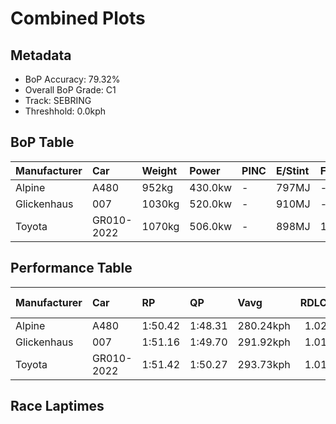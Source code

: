 # Combined Plots

## Metadata

- BoP Accuracy: 79.32%
- Overall BoP Grade: C1
- Track: SEBRING
- Threshhold: 0.0kph

## BoP Table
| Manufacturer   | Car        | Weight   | Power   | PINC   | E/Stint   | FDS    | RDP    | QDP    | TDP    |
|:---------------|:-----------|:---------|:--------|:-------|:----------|:-------|:-------|:-------|:-------|
| Alpine         | A480       | 952kg    | 430.0kw | -      | 797MJ     | -      | 51.55% | 50.00% | 70.50% |
| Glickenhaus    | 007        | 1030kg   | 520.0kw | -      | 910MJ     | -      | 45.60% | 50.00% | 69.65% |
| Toyota         | GR010-2022 | 1070kg   | 506.0kw | -      | 898MJ     | 190kph | 51.64% | 50.00% | 10.34% |

## Performance Table
| Manufacturer   | Car        | RP      | QP      | Vavg      |   RDLC | BOP-Grade   | Match   |
|:---------------|:-----------|:--------|:--------|:----------|-------:|:------------|:--------|
| Alpine         | A480       | 1:50.42 | 1:48.31 | 280.24kph |   1.02 | -B1         | 87.00%  |
| Glickenhaus    | 007        | 1:51.16 | 1:49.70 | 291.92kph |   1.01 | +B2         | 84.09%  |
| Toyota         | GR010-2022 | 1:51.42 | 1:50.27 | 293.73kph |   1.01 | +D1         | 66.88%  |

## Race Laptimes
<div>                        <script type="text/javascript">window.PlotlyConfig = {MathJaxConfig: 'local'};</script>
        <script charset="utf-8" src="https://cdn.plot.ly/plotly-3.0.1.min.js"></script>                <div id="95706c59-11f2-4098-8636-3f76e9393423" class="plotly-graph-div" style="height:100%; width:100%;"></div>            <script type="text/javascript">                window.PLOTLYENV=window.PLOTLYENV || {};                                if (document.getElementById("95706c59-11f2-4098-8636-3f76e9393423")) {                    Plotly.newPlot(                        "95706c59-11f2-4098-8636-3f76e9393423",                        [{"box":{"visible":true},"line":{"color":"rgb(128,181,255)"},"name":"A480","points":false,"y":[109.87733429796144,109.51224015037016,109.06112382005873,109.19615864177058,109.54324814646695,109.6792832261174,110.52550144217831,110.10139207620927,110.08338743331434,109.78331005173246,110.33945346559756,109.98436189739232,109.84132501217162,110.99462241538467,110.99062138363024,110.90960049060313,111.01562783209539,110.62452697810033,111.18767219753566,110.56551175972257,110.16640884221867,110.6995463234958,111.02062912178842,110.0913894968232,110.73355509340843,110.94560977639296,110.22942509235085,110.5395050533188,110.3474555291064,109.92334616313734,110.65753549007434,111.10565104656996,111.15866471731609,110.61652491459148,110.62252646222312,110.89459662152403,109.59326104339726,109.680283484056,110.49749421989733,110.84758449840955,111.11465336801741,110.38246455695761,110.34045372353616,109.39621022949181,110.85158553016397,111.143660848237,110.50149525165176,110.58451666055609,110.51349834691504,110.55250840652069,110.37146171963295,110.63252904160919,111.14066007442118,110.93960822876132,110.49949473577456,109.7563030873901,109.92934771076898,110.13540084612187,109.65127600383641,110.55850995415233,109.59226078545865,111.18967271341289,110.602521303451,110.44448054915121,110.74855896248752,110.73955664104005,110.34345449735197,110.35545759261525,110.27243618371092,110.30844546950075,111.01862860591122,110.65353445831992,110.80157263323365,110.53650427950299,110.53350350568716,110.6695385853376,109.95135338541832,110.51049757309922,110.89659713740124,111.14066007442118,111.13065749503512,110.1404021358149,109.90434126230382,110.13039955642884,109.91534409962848,109.61926774980103,111.04363505437637,109.8693322344526,110.0143696355505,110.8735912048133,109.55825201554605,111.06364021314849,109.99336421883977,110.25743231463183,110.58151588674026,110.16840935809587,110.71755096639072,110.10439285002506,111.1746688443338,110.77856670064571],"type":"violin"},{"box":{"visible":true},"line":{"color":"rgb(255,85,0)"},"name":"007","points":false,"y":[110.64353187893387,110.7445579307331,110.50349576752897,110.15740652077119,110.14440316756932,110.40547048954556,110.75556076805776,111.37972172174808,110.77956695858431,110.40747100542276,110.72955406165399,111.4147307495993,111.64579033341734,111.55976815069722,110.96361441928786,111.11665388389463,111.32770830894056,111.73681380583052,111.05563814963965,111.1906729713515,111.16966755464075,111.01262705827958,111.31770572955449,111.00862602652514,111.05763866551685,111.3517144994671,111.93486487767457,111.1916732292901,111.24668741591344,111.96887364758717,111.42073229723093,111.88885301249867,111.39772636464299,111.58377434122377,110.9386079708227,111.56777021420606,111.60678027381171,111.85884527434048,111.98387751666627,110.93460693906829,111.56276892451302,111.36971914236203,111.81983521473484,111.29269928108934,111.95487003644669,111.30170160253678,111.70380529385652,111.7628205122343,110.86058785161141,111.45174029332773,111.20167580867616,111.77182283368174,111.88585223868286,111.21667967775525,111.60177898411868,111.7018047779793,111.6687962660053,111.56676995626745,110.84858475634813,111.80283082977854,111.18267090784263,110.67854090678509,111.07864408222758,111.10064975687693,110.87559172069052,111.02963144323589,110.46348544998473,111.09964949893832,110.10639336590229,110.95061106608598,111.79983005596272,111.46574390446821,111.47074519416125,110.90059816915567,111.25769025323811,109.9163443575671,111.47574648385428,110.27543695752675,111.86884785372655,110.856586819857,109.92934771076898,110.25943283050904,111.51275602758272,110.2674348940179,110.8105749546811,110.99362215744605,110.90759997472591,110.21642173914897],"type":"violin"},{"box":{"visible":true},"line":{"color":"rgb(26,1,0)"},"name":"GR010-2022","points":false,"y":[111.70480555179512,111.04463531231497,111.0476360861308,110.75556076805776,110.71054916082048,110.93560719700689,111.53276118635483,110.8255788237602,111.26369180086975,110.48048983494103,110.30444443774634,110.44548080708981,111.88685249662147,111.83783985762976,111.30470237635262,111.33971140420384,111.01562783209539,110.3664604299399,111.28269670170326,111.34671320977407,111.2876979913963,111.73481328995331,111.91986100859546,111.49075035293338,111.14766187999142,111.53776247604787,111.97587545315743,111.77782438131338,111.35971656297596,111.99187958017512,111.1926734872287,110.9366074549455,111.41072971784487,111.52175834903016,111.94386719912201,110.89559687946263,110.8875948159538,111.12765672121928,111.61378207938196,111.69480297240905,111.783825928945,111.04863634406941,111.13365826885092,110.85758707779561,111.44373822981888,111.44173771394166,111.46174287271378,111.8768499172354,111.9258625562271,111.81483392504181,111.76882205986594,110.85558656191839,111.59977846824145,111.87985069105122,111.877850175174,111.61578259525916,111.64879110723318,111.63378723815407,111.82183573061207,111.0806445981048,110.7435576727945,110.38346481489621,110.66253677976738,110.79457082766339,111.50475396407387,111.68079936126857,111.50675447995108,111.13365826885092,111.00762576858654,111.1906729713515,110.6825419385395,111.09364795130668,111.55976815069722,111.39972688052022,111.42773410280118,111.53576196017066,111.46574390446821,110.95261158196321,111.02062912178842,110.95861312959484,111.88585223868286,110.91460178029615,111.5547668610042,111.83283856793673,111.88285146486704,111.97787596903464,111.72180993675143,111.34371243595825,111.94986874675365,111.96487261583276,111.98387751666627,111.48674932117895,111.9878785484207,111.63478749609267,111.84784243701583,111.95186926263088,111.94886848881505,111.70480555179512,111.9238620403499,111.88685249662147,111.9068576553936,111.44473848775749,111.03463273292891,111.3837227535025,111.44473848775749,110.97161648279672,111.74581612727798,111.36471785266899,111.46874467828404,111.25168870560647,111.38472301144111,111.45274055126634,111.63778826990851,111.8448416632,111.92186152447269,111.94786823087645,111.76882205986594,111.84684217907721,111.7488169010938,111.83583934175255,111.80683186153296,111.98887880635931,111.88185120692845,111.80083031390132,111.6217841428908,111.73581354789191,111.07264253459594,111.80283082977854,110.99462241538467,111.11465336801741,111.82183573061207,111.58177382534654,111.81683444091902,111.79882979802412,111.6227844008294,111.79382850833107,111.93886590942898,111.55276634512697,111.82883753618229,111.44973977745052,111.30470237635262,111.83483908381393,111.29570005490515,111.21167838806221,110.96761545104229,111.21467916187805,111.02162937972703,111.24768767385204,110.88959533183099,110.44047951739678,110.80457340704947,110.88459404213796,111.52575938078459,111.61078130556612,111.90985842920941,110.54850737476627,110.8725909468747],"type":"violin"}],                        {"template":{"data":{"histogram2dcontour":[{"type":"histogram2dcontour","colorbar":{"outlinewidth":0,"ticks":""},"colorscale":[[0.0,"#0d0887"],[0.1111111111111111,"#46039f"],[0.2222222222222222,"#7201a8"],[0.3333333333333333,"#9c179e"],[0.4444444444444444,"#bd3786"],[0.5555555555555556,"#d8576b"],[0.6666666666666666,"#ed7953"],[0.7777777777777778,"#fb9f3a"],[0.8888888888888888,"#fdca26"],[1.0,"#f0f921"]]}],"choropleth":[{"type":"choropleth","colorbar":{"outlinewidth":0,"ticks":""}}],"histogram2d":[{"type":"histogram2d","colorbar":{"outlinewidth":0,"ticks":""},"colorscale":[[0.0,"#0d0887"],[0.1111111111111111,"#46039f"],[0.2222222222222222,"#7201a8"],[0.3333333333333333,"#9c179e"],[0.4444444444444444,"#bd3786"],[0.5555555555555556,"#d8576b"],[0.6666666666666666,"#ed7953"],[0.7777777777777778,"#fb9f3a"],[0.8888888888888888,"#fdca26"],[1.0,"#f0f921"]]}],"heatmap":[{"type":"heatmap","colorbar":{"outlinewidth":0,"ticks":""},"colorscale":[[0.0,"#0d0887"],[0.1111111111111111,"#46039f"],[0.2222222222222222,"#7201a8"],[0.3333333333333333,"#9c179e"],[0.4444444444444444,"#bd3786"],[0.5555555555555556,"#d8576b"],[0.6666666666666666,"#ed7953"],[0.7777777777777778,"#fb9f3a"],[0.8888888888888888,"#fdca26"],[1.0,"#f0f921"]]}],"contourcarpet":[{"type":"contourcarpet","colorbar":{"outlinewidth":0,"ticks":""}}],"contour":[{"type":"contour","colorbar":{"outlinewidth":0,"ticks":""},"colorscale":[[0.0,"#0d0887"],[0.1111111111111111,"#46039f"],[0.2222222222222222,"#7201a8"],[0.3333333333333333,"#9c179e"],[0.4444444444444444,"#bd3786"],[0.5555555555555556,"#d8576b"],[0.6666666666666666,"#ed7953"],[0.7777777777777778,"#fb9f3a"],[0.8888888888888888,"#fdca26"],[1.0,"#f0f921"]]}],"surface":[{"type":"surface","colorbar":{"outlinewidth":0,"ticks":""},"colorscale":[[0.0,"#0d0887"],[0.1111111111111111,"#46039f"],[0.2222222222222222,"#7201a8"],[0.3333333333333333,"#9c179e"],[0.4444444444444444,"#bd3786"],[0.5555555555555556,"#d8576b"],[0.6666666666666666,"#ed7953"],[0.7777777777777778,"#fb9f3a"],[0.8888888888888888,"#fdca26"],[1.0,"#f0f921"]]}],"mesh3d":[{"type":"mesh3d","colorbar":{"outlinewidth":0,"ticks":""}}],"scatter":[{"fillpattern":{"fillmode":"overlay","size":10,"solidity":0.2},"type":"scatter"}],"parcoords":[{"type":"parcoords","line":{"colorbar":{"outlinewidth":0,"ticks":""}}}],"scatterpolargl":[{"type":"scatterpolargl","marker":{"colorbar":{"outlinewidth":0,"ticks":""}}}],"bar":[{"error_x":{"color":"#2a3f5f"},"error_y":{"color":"#2a3f5f"},"marker":{"line":{"color":"#E5ECF6","width":0.5},"pattern":{"fillmode":"overlay","size":10,"solidity":0.2}},"type":"bar"}],"scattergeo":[{"type":"scattergeo","marker":{"colorbar":{"outlinewidth":0,"ticks":""}}}],"scatterpolar":[{"type":"scatterpolar","marker":{"colorbar":{"outlinewidth":0,"ticks":""}}}],"histogram":[{"marker":{"pattern":{"fillmode":"overlay","size":10,"solidity":0.2}},"type":"histogram"}],"scattergl":[{"type":"scattergl","marker":{"colorbar":{"outlinewidth":0,"ticks":""}}}],"scatter3d":[{"type":"scatter3d","line":{"colorbar":{"outlinewidth":0,"ticks":""}},"marker":{"colorbar":{"outlinewidth":0,"ticks":""}}}],"scattermap":[{"type":"scattermap","marker":{"colorbar":{"outlinewidth":0,"ticks":""}}}],"scattermapbox":[{"type":"scattermapbox","marker":{"colorbar":{"outlinewidth":0,"ticks":""}}}],"scatterternary":[{"type":"scatterternary","marker":{"colorbar":{"outlinewidth":0,"ticks":""}}}],"scattercarpet":[{"type":"scattercarpet","marker":{"colorbar":{"outlinewidth":0,"ticks":""}}}],"carpet":[{"aaxis":{"endlinecolor":"#2a3f5f","gridcolor":"white","linecolor":"white","minorgridcolor":"white","startlinecolor":"#2a3f5f"},"baxis":{"endlinecolor":"#2a3f5f","gridcolor":"white","linecolor":"white","minorgridcolor":"white","startlinecolor":"#2a3f5f"},"type":"carpet"}],"table":[{"cells":{"fill":{"color":"#EBF0F8"},"line":{"color":"white"}},"header":{"fill":{"color":"#C8D4E3"},"line":{"color":"white"}},"type":"table"}],"barpolar":[{"marker":{"line":{"color":"#E5ECF6","width":0.5},"pattern":{"fillmode":"overlay","size":10,"solidity":0.2}},"type":"barpolar"}],"pie":[{"automargin":true,"type":"pie"}]},"layout":{"autotypenumbers":"strict","colorway":["#636efa","#EF553B","#00cc96","#ab63fa","#FFA15A","#19d3f3","#FF6692","#B6E880","#FF97FF","#FECB52"],"font":{"color":"#2a3f5f"},"hovermode":"closest","hoverlabel":{"align":"left"},"paper_bgcolor":"white","plot_bgcolor":"#E5ECF6","polar":{"bgcolor":"#E5ECF6","angularaxis":{"gridcolor":"white","linecolor":"white","ticks":""},"radialaxis":{"gridcolor":"white","linecolor":"white","ticks":""}},"ternary":{"bgcolor":"#E5ECF6","aaxis":{"gridcolor":"white","linecolor":"white","ticks":""},"baxis":{"gridcolor":"white","linecolor":"white","ticks":""},"caxis":{"gridcolor":"white","linecolor":"white","ticks":""}},"coloraxis":{"colorbar":{"outlinewidth":0,"ticks":""}},"colorscale":{"sequential":[[0.0,"#0d0887"],[0.1111111111111111,"#46039f"],[0.2222222222222222,"#7201a8"],[0.3333333333333333,"#9c179e"],[0.4444444444444444,"#bd3786"],[0.5555555555555556,"#d8576b"],[0.6666666666666666,"#ed7953"],[0.7777777777777778,"#fb9f3a"],[0.8888888888888888,"#fdca26"],[1.0,"#f0f921"]],"sequentialminus":[[0.0,"#0d0887"],[0.1111111111111111,"#46039f"],[0.2222222222222222,"#7201a8"],[0.3333333333333333,"#9c179e"],[0.4444444444444444,"#bd3786"],[0.5555555555555556,"#d8576b"],[0.6666666666666666,"#ed7953"],[0.7777777777777778,"#fb9f3a"],[0.8888888888888888,"#fdca26"],[1.0,"#f0f921"]],"diverging":[[0,"#8e0152"],[0.1,"#c51b7d"],[0.2,"#de77ae"],[0.3,"#f1b6da"],[0.4,"#fde0ef"],[0.5,"#f7f7f7"],[0.6,"#e6f5d0"],[0.7,"#b8e186"],[0.8,"#7fbc41"],[0.9,"#4d9221"],[1,"#276419"]]},"xaxis":{"gridcolor":"white","linecolor":"white","ticks":"","title":{"standoff":15},"zerolinecolor":"white","automargin":true,"zerolinewidth":2},"yaxis":{"gridcolor":"white","linecolor":"white","ticks":"","title":{"standoff":15},"zerolinecolor":"white","automargin":true,"zerolinewidth":2},"scene":{"xaxis":{"backgroundcolor":"#E5ECF6","gridcolor":"white","linecolor":"white","showbackground":true,"ticks":"","zerolinecolor":"white","gridwidth":2},"yaxis":{"backgroundcolor":"#E5ECF6","gridcolor":"white","linecolor":"white","showbackground":true,"ticks":"","zerolinecolor":"white","gridwidth":2},"zaxis":{"backgroundcolor":"#E5ECF6","gridcolor":"white","linecolor":"white","showbackground":true,"ticks":"","zerolinecolor":"white","gridwidth":2}},"shapedefaults":{"line":{"color":"#2a3f5f"}},"annotationdefaults":{"arrowcolor":"#2a3f5f","arrowhead":0,"arrowwidth":1},"geo":{"bgcolor":"white","landcolor":"#E5ECF6","subunitcolor":"white","showland":true,"showlakes":true,"lakecolor":"white"},"title":{"x":0.05},"mapbox":{"style":"light"}}},"xaxis":{"showticklabels":false,"title":{}}},                        {"responsive": true}                    )                };            </script>        </div>

## Quali Laptimes
<div>                        <script type="text/javascript">window.PlotlyConfig = {MathJaxConfig: 'local'};</script>
        <script charset="utf-8" src="https://cdn.plot.ly/plotly-3.0.1.min.js"></script>                <div id="f06d61c8-69c5-4f55-832b-f6222fad0d52" class="plotly-graph-div" style="height:100%; width:100%;"></div>            <script type="text/javascript">                window.PLOTLYENV=window.PLOTLYENV || {};                                if (document.getElementById("f06d61c8-69c5-4f55-832b-f6222fad0d52")) {                    Plotly.newPlot(                        "f06d61c8-69c5-4f55-832b-f6222fad0d52",                        [{"box":{"visible":true},"line":{"color":"rgb(128,181,255)"},"name":"A480","points":false,"y":[107.393],"type":"violin"},{"box":{"visible":true},"line":{"color":"rgb(255,85,0)"},"name":"007","points":false,"y":[108.74099999999999],"type":"violin"},{"box":{"visible":true},"line":{"color":"rgb(26,1,0)"},"name":"GR010-2022","points":false,"y":[109.561,109.362,109.214],"type":"violin"}],                        {"template":{"data":{"histogram2dcontour":[{"type":"histogram2dcontour","colorbar":{"outlinewidth":0,"ticks":""},"colorscale":[[0.0,"#0d0887"],[0.1111111111111111,"#46039f"],[0.2222222222222222,"#7201a8"],[0.3333333333333333,"#9c179e"],[0.4444444444444444,"#bd3786"],[0.5555555555555556,"#d8576b"],[0.6666666666666666,"#ed7953"],[0.7777777777777778,"#fb9f3a"],[0.8888888888888888,"#fdca26"],[1.0,"#f0f921"]]}],"choropleth":[{"type":"choropleth","colorbar":{"outlinewidth":0,"ticks":""}}],"histogram2d":[{"type":"histogram2d","colorbar":{"outlinewidth":0,"ticks":""},"colorscale":[[0.0,"#0d0887"],[0.1111111111111111,"#46039f"],[0.2222222222222222,"#7201a8"],[0.3333333333333333,"#9c179e"],[0.4444444444444444,"#bd3786"],[0.5555555555555556,"#d8576b"],[0.6666666666666666,"#ed7953"],[0.7777777777777778,"#fb9f3a"],[0.8888888888888888,"#fdca26"],[1.0,"#f0f921"]]}],"heatmap":[{"type":"heatmap","colorbar":{"outlinewidth":0,"ticks":""},"colorscale":[[0.0,"#0d0887"],[0.1111111111111111,"#46039f"],[0.2222222222222222,"#7201a8"],[0.3333333333333333,"#9c179e"],[0.4444444444444444,"#bd3786"],[0.5555555555555556,"#d8576b"],[0.6666666666666666,"#ed7953"],[0.7777777777777778,"#fb9f3a"],[0.8888888888888888,"#fdca26"],[1.0,"#f0f921"]]}],"contourcarpet":[{"type":"contourcarpet","colorbar":{"outlinewidth":0,"ticks":""}}],"contour":[{"type":"contour","colorbar":{"outlinewidth":0,"ticks":""},"colorscale":[[0.0,"#0d0887"],[0.1111111111111111,"#46039f"],[0.2222222222222222,"#7201a8"],[0.3333333333333333,"#9c179e"],[0.4444444444444444,"#bd3786"],[0.5555555555555556,"#d8576b"],[0.6666666666666666,"#ed7953"],[0.7777777777777778,"#fb9f3a"],[0.8888888888888888,"#fdca26"],[1.0,"#f0f921"]]}],"surface":[{"type":"surface","colorbar":{"outlinewidth":0,"ticks":""},"colorscale":[[0.0,"#0d0887"],[0.1111111111111111,"#46039f"],[0.2222222222222222,"#7201a8"],[0.3333333333333333,"#9c179e"],[0.4444444444444444,"#bd3786"],[0.5555555555555556,"#d8576b"],[0.6666666666666666,"#ed7953"],[0.7777777777777778,"#fb9f3a"],[0.8888888888888888,"#fdca26"],[1.0,"#f0f921"]]}],"mesh3d":[{"type":"mesh3d","colorbar":{"outlinewidth":0,"ticks":""}}],"scatter":[{"fillpattern":{"fillmode":"overlay","size":10,"solidity":0.2},"type":"scatter"}],"parcoords":[{"type":"parcoords","line":{"colorbar":{"outlinewidth":0,"ticks":""}}}],"scatterpolargl":[{"type":"scatterpolargl","marker":{"colorbar":{"outlinewidth":0,"ticks":""}}}],"bar":[{"error_x":{"color":"#2a3f5f"},"error_y":{"color":"#2a3f5f"},"marker":{"line":{"color":"#E5ECF6","width":0.5},"pattern":{"fillmode":"overlay","size":10,"solidity":0.2}},"type":"bar"}],"scattergeo":[{"type":"scattergeo","marker":{"colorbar":{"outlinewidth":0,"ticks":""}}}],"scatterpolar":[{"type":"scatterpolar","marker":{"colorbar":{"outlinewidth":0,"ticks":""}}}],"histogram":[{"marker":{"pattern":{"fillmode":"overlay","size":10,"solidity":0.2}},"type":"histogram"}],"scattergl":[{"type":"scattergl","marker":{"colorbar":{"outlinewidth":0,"ticks":""}}}],"scatter3d":[{"type":"scatter3d","line":{"colorbar":{"outlinewidth":0,"ticks":""}},"marker":{"colorbar":{"outlinewidth":0,"ticks":""}}}],"scattermap":[{"type":"scattermap","marker":{"colorbar":{"outlinewidth":0,"ticks":""}}}],"scattermapbox":[{"type":"scattermapbox","marker":{"colorbar":{"outlinewidth":0,"ticks":""}}}],"scatterternary":[{"type":"scatterternary","marker":{"colorbar":{"outlinewidth":0,"ticks":""}}}],"scattercarpet":[{"type":"scattercarpet","marker":{"colorbar":{"outlinewidth":0,"ticks":""}}}],"carpet":[{"aaxis":{"endlinecolor":"#2a3f5f","gridcolor":"white","linecolor":"white","minorgridcolor":"white","startlinecolor":"#2a3f5f"},"baxis":{"endlinecolor":"#2a3f5f","gridcolor":"white","linecolor":"white","minorgridcolor":"white","startlinecolor":"#2a3f5f"},"type":"carpet"}],"table":[{"cells":{"fill":{"color":"#EBF0F8"},"line":{"color":"white"}},"header":{"fill":{"color":"#C8D4E3"},"line":{"color":"white"}},"type":"table"}],"barpolar":[{"marker":{"line":{"color":"#E5ECF6","width":0.5},"pattern":{"fillmode":"overlay","size":10,"solidity":0.2}},"type":"barpolar"}],"pie":[{"automargin":true,"type":"pie"}]},"layout":{"autotypenumbers":"strict","colorway":["#636efa","#EF553B","#00cc96","#ab63fa","#FFA15A","#19d3f3","#FF6692","#B6E880","#FF97FF","#FECB52"],"font":{"color":"#2a3f5f"},"hovermode":"closest","hoverlabel":{"align":"left"},"paper_bgcolor":"white","plot_bgcolor":"#E5ECF6","polar":{"bgcolor":"#E5ECF6","angularaxis":{"gridcolor":"white","linecolor":"white","ticks":""},"radialaxis":{"gridcolor":"white","linecolor":"white","ticks":""}},"ternary":{"bgcolor":"#E5ECF6","aaxis":{"gridcolor":"white","linecolor":"white","ticks":""},"baxis":{"gridcolor":"white","linecolor":"white","ticks":""},"caxis":{"gridcolor":"white","linecolor":"white","ticks":""}},"coloraxis":{"colorbar":{"outlinewidth":0,"ticks":""}},"colorscale":{"sequential":[[0.0,"#0d0887"],[0.1111111111111111,"#46039f"],[0.2222222222222222,"#7201a8"],[0.3333333333333333,"#9c179e"],[0.4444444444444444,"#bd3786"],[0.5555555555555556,"#d8576b"],[0.6666666666666666,"#ed7953"],[0.7777777777777778,"#fb9f3a"],[0.8888888888888888,"#fdca26"],[1.0,"#f0f921"]],"sequentialminus":[[0.0,"#0d0887"],[0.1111111111111111,"#46039f"],[0.2222222222222222,"#7201a8"],[0.3333333333333333,"#9c179e"],[0.4444444444444444,"#bd3786"],[0.5555555555555556,"#d8576b"],[0.6666666666666666,"#ed7953"],[0.7777777777777778,"#fb9f3a"],[0.8888888888888888,"#fdca26"],[1.0,"#f0f921"]],"diverging":[[0,"#8e0152"],[0.1,"#c51b7d"],[0.2,"#de77ae"],[0.3,"#f1b6da"],[0.4,"#fde0ef"],[0.5,"#f7f7f7"],[0.6,"#e6f5d0"],[0.7,"#b8e186"],[0.8,"#7fbc41"],[0.9,"#4d9221"],[1,"#276419"]]},"xaxis":{"gridcolor":"white","linecolor":"white","ticks":"","title":{"standoff":15},"zerolinecolor":"white","automargin":true,"zerolinewidth":2},"yaxis":{"gridcolor":"white","linecolor":"white","ticks":"","title":{"standoff":15},"zerolinecolor":"white","automargin":true,"zerolinewidth":2},"scene":{"xaxis":{"backgroundcolor":"#E5ECF6","gridcolor":"white","linecolor":"white","showbackground":true,"ticks":"","zerolinecolor":"white","gridwidth":2},"yaxis":{"backgroundcolor":"#E5ECF6","gridcolor":"white","linecolor":"white","showbackground":true,"ticks":"","zerolinecolor":"white","gridwidth":2},"zaxis":{"backgroundcolor":"#E5ECF6","gridcolor":"white","linecolor":"white","showbackground":true,"ticks":"","zerolinecolor":"white","gridwidth":2}},"shapedefaults":{"line":{"color":"#2a3f5f"}},"annotationdefaults":{"arrowcolor":"#2a3f5f","arrowhead":0,"arrowwidth":1},"geo":{"bgcolor":"white","landcolor":"#E5ECF6","subunitcolor":"white","showland":true,"showlakes":true,"lakecolor":"white"},"title":{"x":0.05},"mapbox":{"style":"light"}}},"xaxis":{"showticklabels":false,"title":{}}},                        {"responsive": true}                    )                };            </script>        </div>

## Topspeeds
<div>                        <script type="text/javascript">window.PlotlyConfig = {MathJaxConfig: 'local'};</script>
        <script charset="utf-8" src="https://cdn.plot.ly/plotly-3.0.1.min.js"></script>                <div id="25101c92-7873-4fe7-ba56-99927f0840c0" class="plotly-graph-div" style="height:100%; width:100%;"></div>            <script type="text/javascript">                window.PLOTLYENV=window.PLOTLYENV || {};                                if (document.getElementById("25101c92-7873-4fe7-ba56-99927f0840c0")) {                    Plotly.newPlot(                        "25101c92-7873-4fe7-ba56-99927f0840c0",                        [{"box":{"visible":true},"line":{"color":"rgb(128,181,255)"},"name":"A480","points":false,"y":[278.93280817822335,278.93280817822335,279.43054695084686,280.6251200051433,278.93280817822335,280.0278334779951,279.43054695084686,279.43054695084686,279.43054695084686,279.43054695084686,279.43054695084686,281.2224065322916,279.43054695084686,280.0278334779951,280.0278334779951,281.8196930594398,281.2224065322916,281.2224065322916,281.2224065322916,282.9147183592115,279.43054695084686,278.93280817822335,279.43054695084686,280.6251200051433,278.33552165107517,278.33552165107517,278.33552165107517,280.0278334779951,278.93280817822335,281.8196930594398,280.0278334779951,279.43054695084686,280.0278334779951,280.0278334779951,281.8196930594398,278.93280817822335,278.93280817822335,278.33552165107517,279.43054695084686,280.0278334779951,280.6251200051433,279.43054695084686,280.0278334779951,279.43054695084686,280.0278334779951,280.6251200051433,280.6251200051433,281.8196930594398,281.8196930594398,280.0278334779951,280.6251200051433,279.43054695084686,280.0278334779951,278.33552165107517,278.93280817822335,279.43054695084686,278.33552165107517,278.33552165107517,280.0278334779951,279.43054695084686,280.6251200051433,280.0278334779951,278.33552165107517,280.0278334779951,280.0278334779951,281.2224065322916,280.6251200051433,280.6251200051433,281.2224065322916,280.6251200051433,281.2224065322916,281.8196930594398,280.0278334779951,278.93280817822335,278.93280817822335,279.43054695084686,278.33552165107517,280.6251200051433,279.43054695084686,280.0278334779951,280.6251200051433,280.6251200051433,282.416979586588,282.9147183592115,282.416979586588,280.0278334779951,282.416979586588,281.8196930594398,278.33552165107517,279.43054695084686,278.33552165107517,279.43054695084686,281.2224065322916,278.33552165107517,280.0278334779951,281.2224065322916,282.416979586588,279.43054695084686,281.2224065322916,279.43054695084686,280.6251200051433,281.2224065322916,279.43054695084686,280.6251200051433,279.43054695084686,281.8196930594398,279.43054695084686,281.2224065322916,281.8196930594398,278.93280817822335,278.93280817822335,279.43054695084686,280.0278334779951,280.6251200051433,281.2224065322916,281.2224065322916,281.8196930594398,281.8196930594398,281.8196930594398,280.0278334779951,280.6251200051433,278.93280817822335,280.6251200051433,280.0278334779951,281.8196930594398,283.5120048863598,281.2224065322916,282.9147183592115,278.33552165107517,280.6251200051433,280.0278334779951,278.93280817822335,280.0278334779951,280.6251200051433,278.93280817822335,280.6251200051433,280.6251200051433,282.416979586588,281.8196930594398,282.416979586588,281.8196930594398],"type":"violin"},{"box":{"visible":true},"line":{"color":"rgb(255,85,0)"},"name":"007","points":false,"y":[291.4758252483362,290.87853872118797,290.87853872118797,291.4758252483362,291.4758252483362,291.4758252483362,290.87853872118797,291.4758252483362,291.4758252483362,291.4758252483362,292.0731117754844,292.0731117754844,293.9645191114538,292.0731117754844,292.76994605715737,292.0731117754844,293.36723258430555,293.36723258430555,293.9645191114538,293.9645191114538,295.258639920275,290.181704439515,290.181704439515,291.4758252483362,290.87853872118797,292.0731117754844,291.4758252483362,291.4758252483362,291.4758252483362,292.0731117754844,293.36723258430555,292.0731117754844,293.36723258430555,292.0731117754844,292.76994605715737,293.36723258430555,293.36723258430555,294.6613533931267,293.36723258430555,292.76994605715737,293.9645191114538,292.76994605715737,293.36723258430555,290.181704439515,290.181704439515,290.87853872118797,290.181704439515,292.0731117754844,292.0731117754844,290.87853872118797,291.4758252483362,291.4758252483362,291.4758252483362,292.76994605715737,291.4758252483362,292.76994605715737,292.76994605715737,293.36723258430555,292.76994605715737,292.76994605715737,292.0731117754844,292.0731117754844,292.76994605715737,292.76994605715737,293.9645191114538,293.36723258430555,292.0731117754844,290.181704439515,290.87853872118797,292.0731117754844,290.87853872118797,290.87853872118797,290.87853872118797,291.4758252483362,290.87853872118797,292.0731117754844,291.4758252483362,291.4758252483362,291.4758252483362,291.4758252483362,292.0731117754844,294.6613533931267,293.36723258430555,295.95547420194794,292.76994605715737,292.76994605715737,290.181704439515,290.181704439515,290.87853872118797,290.181704439515,290.87853872118797,290.87853872118797,290.87853872118797,292.0731117754844,292.76994605715737,290.181704439515,291.4758252483362,290.87853872118797,291.4758252483362,291.4758252483362,294.6613533931267,291.4758252483362,292.0731117754844,293.36723258430555,295.258639920275,290.181704439515,290.181704439515,290.181704439515,291.4758252483362,290.181704439515,290.87853872118797,290.87853872118797,290.87853872118797,290.87853872118797,291.4758252483362,291.4758252483362,292.76994605715737,293.9645191114538,292.0731117754844,292.0731117754844,292.0731117754844,293.9645191114538,292.0731117754844,290.87853872118797,291.4758252483362,290.87853872118797,290.87853872118797,290.181704439515,290.87853872118797,290.181704439515,292.76994605715737,291.4758252483362,290.87853872118797,290.87853872118797,290.87853872118797,291.4758252483362,292.76994605715737,291.4758252483362,292.0731117754844,292.76994605715737],"type":"violin"},{"box":{"visible":true},"line":{"color":"rgb(26,1,0)"},"name":"GR010-2022","points":false,"y":[295.258639920275,292.76994605715737,292.76994605715737,293.36723258430555,296.5527607290961,293.36723258430555,293.9645191114538,294.6613533931267,298.5437158195902,292.76994605715737,292.76994605715737,293.9645191114538,293.36723258430555,293.36723258430555,294.6613533931267,292.76994605715737,293.9645191114538,293.36723258430555,294.6613533931267,292.76994605715737,293.9645191114538,293.36723258430555,293.36723258430555,292.76994605715737,294.6613533931267,293.36723258430555,292.76994605715737,293.36723258430555,292.76994605715737,292.76994605715737,294.6613533931267,292.76994605715737,292.76994605715737],"type":"violin"}],                        {"template":{"data":{"histogram2dcontour":[{"type":"histogram2dcontour","colorbar":{"outlinewidth":0,"ticks":""},"colorscale":[[0.0,"#0d0887"],[0.1111111111111111,"#46039f"],[0.2222222222222222,"#7201a8"],[0.3333333333333333,"#9c179e"],[0.4444444444444444,"#bd3786"],[0.5555555555555556,"#d8576b"],[0.6666666666666666,"#ed7953"],[0.7777777777777778,"#fb9f3a"],[0.8888888888888888,"#fdca26"],[1.0,"#f0f921"]]}],"choropleth":[{"type":"choropleth","colorbar":{"outlinewidth":0,"ticks":""}}],"histogram2d":[{"type":"histogram2d","colorbar":{"outlinewidth":0,"ticks":""},"colorscale":[[0.0,"#0d0887"],[0.1111111111111111,"#46039f"],[0.2222222222222222,"#7201a8"],[0.3333333333333333,"#9c179e"],[0.4444444444444444,"#bd3786"],[0.5555555555555556,"#d8576b"],[0.6666666666666666,"#ed7953"],[0.7777777777777778,"#fb9f3a"],[0.8888888888888888,"#fdca26"],[1.0,"#f0f921"]]}],"heatmap":[{"type":"heatmap","colorbar":{"outlinewidth":0,"ticks":""},"colorscale":[[0.0,"#0d0887"],[0.1111111111111111,"#46039f"],[0.2222222222222222,"#7201a8"],[0.3333333333333333,"#9c179e"],[0.4444444444444444,"#bd3786"],[0.5555555555555556,"#d8576b"],[0.6666666666666666,"#ed7953"],[0.7777777777777778,"#fb9f3a"],[0.8888888888888888,"#fdca26"],[1.0,"#f0f921"]]}],"contourcarpet":[{"type":"contourcarpet","colorbar":{"outlinewidth":0,"ticks":""}}],"contour":[{"type":"contour","colorbar":{"outlinewidth":0,"ticks":""},"colorscale":[[0.0,"#0d0887"],[0.1111111111111111,"#46039f"],[0.2222222222222222,"#7201a8"],[0.3333333333333333,"#9c179e"],[0.4444444444444444,"#bd3786"],[0.5555555555555556,"#d8576b"],[0.6666666666666666,"#ed7953"],[0.7777777777777778,"#fb9f3a"],[0.8888888888888888,"#fdca26"],[1.0,"#f0f921"]]}],"surface":[{"type":"surface","colorbar":{"outlinewidth":0,"ticks":""},"colorscale":[[0.0,"#0d0887"],[0.1111111111111111,"#46039f"],[0.2222222222222222,"#7201a8"],[0.3333333333333333,"#9c179e"],[0.4444444444444444,"#bd3786"],[0.5555555555555556,"#d8576b"],[0.6666666666666666,"#ed7953"],[0.7777777777777778,"#fb9f3a"],[0.8888888888888888,"#fdca26"],[1.0,"#f0f921"]]}],"mesh3d":[{"type":"mesh3d","colorbar":{"outlinewidth":0,"ticks":""}}],"scatter":[{"fillpattern":{"fillmode":"overlay","size":10,"solidity":0.2},"type":"scatter"}],"parcoords":[{"type":"parcoords","line":{"colorbar":{"outlinewidth":0,"ticks":""}}}],"scatterpolargl":[{"type":"scatterpolargl","marker":{"colorbar":{"outlinewidth":0,"ticks":""}}}],"bar":[{"error_x":{"color":"#2a3f5f"},"error_y":{"color":"#2a3f5f"},"marker":{"line":{"color":"#E5ECF6","width":0.5},"pattern":{"fillmode":"overlay","size":10,"solidity":0.2}},"type":"bar"}],"scattergeo":[{"type":"scattergeo","marker":{"colorbar":{"outlinewidth":0,"ticks":""}}}],"scatterpolar":[{"type":"scatterpolar","marker":{"colorbar":{"outlinewidth":0,"ticks":""}}}],"histogram":[{"marker":{"pattern":{"fillmode":"overlay","size":10,"solidity":0.2}},"type":"histogram"}],"scattergl":[{"type":"scattergl","marker":{"colorbar":{"outlinewidth":0,"ticks":""}}}],"scatter3d":[{"type":"scatter3d","line":{"colorbar":{"outlinewidth":0,"ticks":""}},"marker":{"colorbar":{"outlinewidth":0,"ticks":""}}}],"scattermap":[{"type":"scattermap","marker":{"colorbar":{"outlinewidth":0,"ticks":""}}}],"scattermapbox":[{"type":"scattermapbox","marker":{"colorbar":{"outlinewidth":0,"ticks":""}}}],"scatterternary":[{"type":"scatterternary","marker":{"colorbar":{"outlinewidth":0,"ticks":""}}}],"scattercarpet":[{"type":"scattercarpet","marker":{"colorbar":{"outlinewidth":0,"ticks":""}}}],"carpet":[{"aaxis":{"endlinecolor":"#2a3f5f","gridcolor":"white","linecolor":"white","minorgridcolor":"white","startlinecolor":"#2a3f5f"},"baxis":{"endlinecolor":"#2a3f5f","gridcolor":"white","linecolor":"white","minorgridcolor":"white","startlinecolor":"#2a3f5f"},"type":"carpet"}],"table":[{"cells":{"fill":{"color":"#EBF0F8"},"line":{"color":"white"}},"header":{"fill":{"color":"#C8D4E3"},"line":{"color":"white"}},"type":"table"}],"barpolar":[{"marker":{"line":{"color":"#E5ECF6","width":0.5},"pattern":{"fillmode":"overlay","size":10,"solidity":0.2}},"type":"barpolar"}],"pie":[{"automargin":true,"type":"pie"}]},"layout":{"autotypenumbers":"strict","colorway":["#636efa","#EF553B","#00cc96","#ab63fa","#FFA15A","#19d3f3","#FF6692","#B6E880","#FF97FF","#FECB52"],"font":{"color":"#2a3f5f"},"hovermode":"closest","hoverlabel":{"align":"left"},"paper_bgcolor":"white","plot_bgcolor":"#E5ECF6","polar":{"bgcolor":"#E5ECF6","angularaxis":{"gridcolor":"white","linecolor":"white","ticks":""},"radialaxis":{"gridcolor":"white","linecolor":"white","ticks":""}},"ternary":{"bgcolor":"#E5ECF6","aaxis":{"gridcolor":"white","linecolor":"white","ticks":""},"baxis":{"gridcolor":"white","linecolor":"white","ticks":""},"caxis":{"gridcolor":"white","linecolor":"white","ticks":""}},"coloraxis":{"colorbar":{"outlinewidth":0,"ticks":""}},"colorscale":{"sequential":[[0.0,"#0d0887"],[0.1111111111111111,"#46039f"],[0.2222222222222222,"#7201a8"],[0.3333333333333333,"#9c179e"],[0.4444444444444444,"#bd3786"],[0.5555555555555556,"#d8576b"],[0.6666666666666666,"#ed7953"],[0.7777777777777778,"#fb9f3a"],[0.8888888888888888,"#fdca26"],[1.0,"#f0f921"]],"sequentialminus":[[0.0,"#0d0887"],[0.1111111111111111,"#46039f"],[0.2222222222222222,"#7201a8"],[0.3333333333333333,"#9c179e"],[0.4444444444444444,"#bd3786"],[0.5555555555555556,"#d8576b"],[0.6666666666666666,"#ed7953"],[0.7777777777777778,"#fb9f3a"],[0.8888888888888888,"#fdca26"],[1.0,"#f0f921"]],"diverging":[[0,"#8e0152"],[0.1,"#c51b7d"],[0.2,"#de77ae"],[0.3,"#f1b6da"],[0.4,"#fde0ef"],[0.5,"#f7f7f7"],[0.6,"#e6f5d0"],[0.7,"#b8e186"],[0.8,"#7fbc41"],[0.9,"#4d9221"],[1,"#276419"]]},"xaxis":{"gridcolor":"white","linecolor":"white","ticks":"","title":{"standoff":15},"zerolinecolor":"white","automargin":true,"zerolinewidth":2},"yaxis":{"gridcolor":"white","linecolor":"white","ticks":"","title":{"standoff":15},"zerolinecolor":"white","automargin":true,"zerolinewidth":2},"scene":{"xaxis":{"backgroundcolor":"#E5ECF6","gridcolor":"white","linecolor":"white","showbackground":true,"ticks":"","zerolinecolor":"white","gridwidth":2},"yaxis":{"backgroundcolor":"#E5ECF6","gridcolor":"white","linecolor":"white","showbackground":true,"ticks":"","zerolinecolor":"white","gridwidth":2},"zaxis":{"backgroundcolor":"#E5ECF6","gridcolor":"white","linecolor":"white","showbackground":true,"ticks":"","zerolinecolor":"white","gridwidth":2}},"shapedefaults":{"line":{"color":"#2a3f5f"}},"annotationdefaults":{"arrowcolor":"#2a3f5f","arrowhead":0,"arrowwidth":1},"geo":{"bgcolor":"white","landcolor":"#E5ECF6","subunitcolor":"white","showland":true,"showlakes":true,"lakecolor":"white"},"title":{"x":0.05},"mapbox":{"style":"light"}}},"xaxis":{"showticklabels":false,"title":{}}},                        {"responsive": true}                    )                };            </script>        </div>

## Laptimes Lineplot
<div>                        <script type="text/javascript">window.PlotlyConfig = {MathJaxConfig: 'local'};</script>
        <script charset="utf-8" src="https://cdn.plot.ly/plotly-3.0.1.min.js"></script>                <div id="5c1101cd-4228-4ccf-af6c-59adbe67fc48" class="plotly-graph-div" style="height:100%; width:100%;"></div>            <script type="text/javascript">                window.PLOTLYENV=window.PLOTLYENV || {};                                if (document.getElementById("5c1101cd-4228-4ccf-af6c-59adbe67fc48")) {                    Plotly.newPlot(                        "5c1101cd-4228-4ccf-af6c-59adbe67fc48",                        [{"line":{"color":"rgb(128,181,255)"},"name":"A480","x":{"dtype":"f8","bdata":"AAAAAAAAAAB\u002fpUCtXynwP3+lQK1fKQBAPvjggw8+CEB\u002fpUCtXykQQN\u002fOkJi3MxRAPvjggw8+GECeITFvZ0gcQH+lQK1fKSBAL7rooosuIkDfzpCYtzMkQI\u002fjOI7jOCZAPvjggw8+KEDuDIl5O0MqQJ4hMW9nSCxATjbZZJNNLkB\u002fpUCtXykwQNevFKj1KzFAL7rooosuMkCHxLydITEzQN\u002fOkJi3MzRAN9lkk002NUCP4ziO4zg2QOftDIl5OzdAPvjggw8+OECWArV+pUA5QO4MiXk7QzpARhdddNFFO0CeITFvZ0g8QPYrBWr9Sj1ATjbZZJNNPkCmQK1fKVA\u002fQH+lQK1fKUBAq6qqqqqqQEDXrxSo9StBQAO1fqVArUFAL7rooosuQkBbv1Kg1q9CQIfEvJ0hMUNAs8kmm2yyQ0DfzpCYtzNEQAvU+pUCtURAN9lkk002RUBj3s6QmLdFQI\u002fjOI7jOEZAu+iiiy66RkDn7QyJeTtHQBPzdobEvEdAPvjggw8+SEBq\u002fUqBWr9IQJYCtX6lQElAwgcffPDBSUDuDIl5O0NKQBoS83aGxEpARhdddNFFS0ByHMdxHMdLQJ4hMW9nSExAyiabbLLJTED2KwVq\u002fUpNQCIxb2dIzE1ATjbZZJNNTkB6O0Ni3s5OQKZArV8pUE9A0kUXXXTRT0B\u002fpUCtXylQQBWo9SsFalBAq6qqqqqqUEBBrV8pUOtQQNevFKj1K1FAbbLJJptsUUADtX6lQK1RQJm3MyTm7VFAL7rooosuUkDFvJ0hMW9SQFu\u002fUqDWr1JA8cEHH3zwUkCHxLydITFTQB3HcRzHcVNAs8kmm2yyU0BJzNsZEvNTQN\u002fOkJi3M1RAddFFF110VEAL1PqVArVUQKHWrxSo9VRAN9lkk002VUDN2xkS83ZVQGPezpCYt1VA+eCDDz74VUCP4ziO4zhWQCXm7QyJeVZAu+iiiy66VkBR61cK1PpWQOftDIl5O1dAffDBBx98V0AT83aGxLxXQKn1KwVq\u002fVdAPvjggw8+WEDU+pUCtX5YQGr9SoFav1hAAAAAAAAAWUA="},"y":[111.18967271341289,111.18767219753566,111.1746688443338,111.15866471731609,111.143660848237,111.14066007442118,111.14066007442118,111.13065749503512,111.11465336801741,111.10565104656996,111.06364021314849,111.04363505437637,111.02062912178842,111.01862860591122,111.01562783209539,110.99462241538467,110.99062138363024,110.94560977639296,110.93960822876132,110.90960049060313,110.89659713740124,110.89459662152403,110.8735912048133,110.85158553016397,110.84758449840955,110.80157263323365,110.77856670064571,110.74855896248752,110.73955664104005,110.73355509340843,110.71755096639072,110.6995463234958,110.6695385853376,110.65753549007434,110.65353445831992,110.63252904160919,110.62452697810033,110.62252646222312,110.61652491459148,110.602521303451,110.58451666055609,110.58151588674026,110.56551175972257,110.55850995415233,110.55250840652069,110.5395050533188,110.53650427950299,110.53350350568716,110.52550144217831,110.51349834691504,110.51049757309922,110.50149525165176,110.49949473577456,110.49749421989733,110.44448054915121,110.38246455695761,110.37146171963295,110.35545759261525,110.3474555291064,110.34345449735197,110.34045372353616,110.33945346559756,110.30844546950075,110.27243618371092,110.25743231463183,110.22942509235085,110.16840935809587,110.16640884221867,110.1404021358149,110.13540084612187,110.13039955642884,110.10439285002506,110.10139207620927,110.0913894968232,110.08338743331434,110.0143696355505,109.99336421883977,109.98436189739232,109.95135338541832,109.92934771076898,109.92334616313734,109.91534409962848,109.90434126230382,109.87733429796144,109.8693322344526,109.84132501217162,109.78331005173246,109.7563030873901,109.680283484056,109.6792832261174,109.65127600383641,109.61926774980103,109.59326104339726,109.59226078545865,109.55825201554605,109.54324814646695,109.51224015037016,109.39621022949181,109.19615864177058,109.06112382005873],"type":"scatter"},{"line":{"color":"rgb(255,85,0)"},"name":"007","x":{"dtype":"f8","bdata":"AAAAAAAAAAC8QCbFC2TyP7xAJsULZAJAGmG5pxGWC0C8QCbFC2QSQOvQb7YO\u002fRZAGmG5pxGWG0CkeIFMihcgQLxAJsULZCJA1AjLPY2wJEDr0G+2Dv0mQAKZFC+QSSlAGmG5pxGWK0AyKV4gk+ItQKR4gUyKFzBAsNzTCMs9MUC8QCbFC2QyQMikeIFMijNA1AjLPY2wNEDfbB36zdY1QOvQb7YO\u002fTZA9zTCck8jOEACmRQvkEk5QA79ZuvQbzpAGmG5pxGWO0AmxQtkUrw8QDIpXiCT4j1APY2w3NMIP0CkeIFMihdAQKqqqqqqqkBAsNzTCMs9QUC2Dv1m69BBQLxAJsULZEJAwnJPIyz3QkDIpHiBTIpDQM7Wod9sHURA1AjLPY2wREDZOvSbrUNFQN9sHfrN1kVA5Z5GWO5pRkDr0G+2Dv1GQPECmRQvkEdA9zTCck8jSED9ZuvQb7ZIQAKZFC+QSUlACMs9jbDcSUAO\u002fWbr0G9KQBQvkEnxAktAGmG5pxGWS0Agk+IFMilMQCbFC2RSvExALPc0wnJPTUAyKV4gk+JNQDdbh36zdU5APY2w3NMIT0BDv9k69JtPQKR4gUyKF1BApxGWexphUECqqqqqqqpQQK1Dv9k69FBAsNzTCMs9UUCzdeg3W4dRQLYO\u002fWbr0FFAuacRlnsaUkC8QCbFC2RSQL\u002fZOvSbrVJAwnJPIyz3UkDFC2RSvEBTQMikeIFMilNAyz2NsNzTU0DO1qHfbB1UQNFvtg79ZlRA1AjLPY2wVEDWod9sHfpUQNk69JutQ1VA3NMIyz2NVUDfbB36zdZVQOIFMileIFZA5Z5GWO5pVkDoN1uHfrNWQOvQb7YO\u002fVZA7mmE5Z5GV0DxApkUL5BXQPSbrUO\u002f2VdA9zTCck8jWED6zdah32xYQP1m69BvtlhAAAAAAAAAWUA="},"y":[111.98387751666627,111.96887364758717,111.95487003644669,111.93486487767457,111.88885301249867,111.88585223868286,111.86884785372655,111.85884527434048,111.81983521473484,111.80283082977854,111.79983005596272,111.77182283368174,111.7628205122343,111.73681380583052,111.70380529385652,111.7018047779793,111.6687962660053,111.64579033341734,111.60678027381171,111.60177898411868,111.58377434122377,111.56777021420606,111.56676995626745,111.56276892451302,111.55976815069722,111.51275602758272,111.47574648385428,111.47074519416125,111.46574390446821,111.45174029332773,111.42073229723093,111.4147307495993,111.39772636464299,111.37972172174808,111.36971914236203,111.3517144994671,111.32770830894056,111.31770572955449,111.30170160253678,111.29269928108934,111.25769025323811,111.24668741591344,111.21667967775525,111.20167580867616,111.1916732292901,111.1906729713515,111.18267090784263,111.16966755464075,111.11665388389463,111.10064975687693,111.09964949893832,111.07864408222758,111.05763866551685,111.05563814963965,111.02963144323589,111.01262705827958,111.00862602652514,110.99362215744605,110.96361441928786,110.95061106608598,110.9386079708227,110.93460693906829,110.90759997472591,110.90059816915567,110.87559172069052,110.86058785161141,110.856586819857,110.84858475634813,110.8105749546811,110.77956695858431,110.75556076805776,110.7445579307331,110.72955406165399,110.67854090678509,110.64353187893387,110.50349576752897,110.46348544998473,110.40747100542276,110.40547048954556,110.27543695752675,110.2674348940179,110.25943283050904,110.21642173914897,110.15740652077119,110.14440316756932,110.10639336590229,109.92934771076898,109.9163443575671],"type":"scatter"},{"line":{"color":"rgb(26,1,0)"},"name":"GR010-2022","x":{"dtype":"f8","bdata":"AAAAAAAAAAA1SIM0SIPkPzVIgzRIg\u002fQ\u002fUOzETuzE\u002fj81SIM0SIMEQEIapEEapAlAUOzETuzEDkAu3\u002fIt3\u002fIRQDVIgzRIgxRAPLETO7ETF0BCGqRBGqQZQEmDNEiDNBxAUOzETuzEHkCrqqqqqqogQC7f8i3f8iFAshM7sRM7I0A1SIM0SIMkQLh8y7d8yyVAPLETO7ETJ0C\u002f5Vu+5VsoQEIapEEapClAxk7sxE7sKkBJgzRIgzQsQMy3fMu3fC1AUOzETuzELkBpkAZpkAYwQKuqqqqqqjBA7cRO7MROMUAu3\u002fIt3\u002fIxQHD5lm\u002f5ljJAshM7sRM7M0DzLd\u002fyLd8zQDVIgzRIgzRAd2IndmInNUC4fMu3fMs1QPqWb\u002fmWbzZAPLETO7ETN0B9y7d8y7c3QL\u002flW77lWzhAAQAAAAAAOUBCGqRBGqQ5QIQ0SIM0SDpAxk7sxE7sOkAHaZAGaZA7QEmDNEiDNDxAi53YiZ3YPEDMt3zLt3w9QA7SIA3SID5AUOzETuzEPkCRBmmQBmk\u002fQGmQBmmQBkBAip3YiZ1YQECrqqqqqqpAQMy3fMu3\u002fEBA7cRO7MROQUAO0iAN0qBBQC7f8i3f8kFAT+zETuxEQkBw+ZZv+ZZCQJEGaZAG6UJAshM7sRM7Q0DTIA3SII1DQPMt3\u002fIt30NAFDuxEzsxREA1SIM0SINEQFZVVVVV1URAd2IndmInRUCXb\u002fmWb3lFQLh8y7d8y0VA2Ymd2IkdRkD6lm\u002f5lm9GQBukQRqkwUZAPLETO7ETR0BcvuVbvmVHQH3Lt3zLt0dAntiJndgJSEC\u002f5Vu+5VtIQODyLd\u002fyrUhAAQAAAAAASUAhDdIgDVJJQEIapEEapElAYyd2Yif2SUCENEiDNEhKQKVBGqRBmkpAxk7sxE7sSkDmW77lWz5LQAdpkAZpkEtAKHZiJ3biS0BJgzRIgzRMQGqQBmmQhkxAi53YiZ3YTECrqqqqqipNQMy3fMu3fE1A7cRO7MTOTUAO0iAN0iBOQC\u002ff8i3fck5AUOzETuzETkBw+ZZv+RZPQJEGaZAGaU9AshM7sRO7T0BpkAZpkAZQQPqWb\u002fmWL1BAip3YiZ1YUEAbpEEapIFQQKuqqqqqqlBAO7ETO7HTUEDMt3zLt\u002fxQQFy+5Vu+JVFA7cRO7MROUUB9y7d8y3dRQA7SIA3SoFFAntiJndjJUUAu3\u002fIt3\u002fJRQL\u002flW77lG1JAT+zETuxEUkDg8i3f8m1SQHD5lm\u002f5llJAAAAAAADAUkCRBmmQBulSQCEN0iANElNAshM7sRM7U0BCGqRBGmRTQNMgDdIgjVNAYyd2Yie2U0DzLd\u002fyLd9TQIQ0SIM0CFRAFDuxEzsxVEClQRqkQVpUQDVIgzRIg1RAxU7sxE6sVEBWVVVVVdVUQOZbvuVb\u002flRAd2IndmInVUAHaZAGaVBVQJdv+ZZveVVAKHZiJ3aiVUC4fMu3fMtVQEmDNEiD9FVA2Ymd2IkdVkBqkAZpkEZWQPqWb\u002fmWb1ZAip3YiZ2YVkAbpEEapMFWQKuqqqqq6lZAPLETO7ETV0DMt3zLtzxXQFy+5Vu+ZVdA7cRO7MSOV0B9y7d8y7dXQA7SIA3S4FdAntiJndgJWEAv3\u002fIt3zJYQL\u002flW77lW1hAT+zETuyEWEDg8i3f8q1YQHD5lm\u002f51lhAAAAAAAAAWUA="},"y":[111.99187958017512,111.98887880635931,111.9878785484207,111.98387751666627,111.97787596903464,111.97587545315743,111.96487261583276,111.95186926263088,111.94986874675365,111.94886848881505,111.94786823087645,111.94386719912201,111.93886590942898,111.9258625562271,111.9238620403499,111.92186152447269,111.91986100859546,111.90985842920941,111.9068576553936,111.88685249662147,111.88685249662147,111.88585223868286,111.88285146486704,111.88185120692845,111.87985069105122,111.877850175174,111.8768499172354,111.84784243701583,111.84684217907721,111.8448416632,111.83783985762976,111.83583934175255,111.83483908381393,111.83283856793673,111.82883753618229,111.82183573061207,111.82183573061207,111.81683444091902,111.81483392504181,111.80683186153296,111.80283082977854,111.80083031390132,111.79882979802412,111.79382850833107,111.783825928945,111.77782438131338,111.76882205986594,111.76882205986594,111.7488169010938,111.74581612727798,111.73581354789191,111.73481328995331,111.72180993675143,111.70480555179512,111.70480555179512,111.69480297240905,111.68079936126857,111.64879110723318,111.63778826990851,111.63478749609267,111.63378723815407,111.6227844008294,111.6217841428908,111.61578259525916,111.61378207938196,111.61078130556612,111.59977846824145,111.58177382534654,111.55976815069722,111.5547668610042,111.55276634512697,111.53776247604787,111.53576196017066,111.53276118635483,111.52575938078459,111.52175834903016,111.50675447995108,111.50475396407387,111.49075035293338,111.48674932117895,111.46874467828404,111.46574390446821,111.46174287271378,111.45274055126634,111.44973977745052,111.44473848775749,111.44473848775749,111.44373822981888,111.44173771394166,111.42773410280118,111.41072971784487,111.39972688052022,111.38472301144111,111.3837227535025,111.36471785266899,111.35971656297596,111.34671320977407,111.34371243595825,111.33971140420384,111.30470237635262,111.30470237635262,111.29570005490515,111.2876979913963,111.28269670170326,111.26369180086975,111.25168870560647,111.24768767385204,111.21467916187805,111.21167838806221,111.1926734872287,111.1906729713515,111.14766187999142,111.13365826885092,111.13365826885092,111.12765672121928,111.11465336801741,111.09364795130668,111.0806445981048,111.07264253459594,111.04863634406941,111.0476360861308,111.04463531231497,111.03463273292891,111.02162937972703,111.02062912178842,111.01562783209539,111.00762576858654,110.99462241538467,110.97161648279672,110.96761545104229,110.95861312959484,110.95261158196321,110.9366074549455,110.93560719700689,110.91460178029615,110.89559687946263,110.88959533183099,110.8875948159538,110.88459404213796,110.8725909468747,110.85758707779561,110.85558656191839,110.8255788237602,110.80457340704947,110.79457082766339,110.75556076805776,110.7435576727945,110.71054916082048,110.6825419385395,110.66253677976738,110.54850737476627,110.48048983494103,110.44548080708981,110.44047951739678,110.38346481489621,110.3664604299399,110.30444443774634],"type":"scatter"}],                        {"template":{"data":{"histogram2dcontour":[{"type":"histogram2dcontour","colorbar":{"outlinewidth":0,"ticks":""},"colorscale":[[0.0,"#0d0887"],[0.1111111111111111,"#46039f"],[0.2222222222222222,"#7201a8"],[0.3333333333333333,"#9c179e"],[0.4444444444444444,"#bd3786"],[0.5555555555555556,"#d8576b"],[0.6666666666666666,"#ed7953"],[0.7777777777777778,"#fb9f3a"],[0.8888888888888888,"#fdca26"],[1.0,"#f0f921"]]}],"choropleth":[{"type":"choropleth","colorbar":{"outlinewidth":0,"ticks":""}}],"histogram2d":[{"type":"histogram2d","colorbar":{"outlinewidth":0,"ticks":""},"colorscale":[[0.0,"#0d0887"],[0.1111111111111111,"#46039f"],[0.2222222222222222,"#7201a8"],[0.3333333333333333,"#9c179e"],[0.4444444444444444,"#bd3786"],[0.5555555555555556,"#d8576b"],[0.6666666666666666,"#ed7953"],[0.7777777777777778,"#fb9f3a"],[0.8888888888888888,"#fdca26"],[1.0,"#f0f921"]]}],"heatmap":[{"type":"heatmap","colorbar":{"outlinewidth":0,"ticks":""},"colorscale":[[0.0,"#0d0887"],[0.1111111111111111,"#46039f"],[0.2222222222222222,"#7201a8"],[0.3333333333333333,"#9c179e"],[0.4444444444444444,"#bd3786"],[0.5555555555555556,"#d8576b"],[0.6666666666666666,"#ed7953"],[0.7777777777777778,"#fb9f3a"],[0.8888888888888888,"#fdca26"],[1.0,"#f0f921"]]}],"contourcarpet":[{"type":"contourcarpet","colorbar":{"outlinewidth":0,"ticks":""}}],"contour":[{"type":"contour","colorbar":{"outlinewidth":0,"ticks":""},"colorscale":[[0.0,"#0d0887"],[0.1111111111111111,"#46039f"],[0.2222222222222222,"#7201a8"],[0.3333333333333333,"#9c179e"],[0.4444444444444444,"#bd3786"],[0.5555555555555556,"#d8576b"],[0.6666666666666666,"#ed7953"],[0.7777777777777778,"#fb9f3a"],[0.8888888888888888,"#fdca26"],[1.0,"#f0f921"]]}],"surface":[{"type":"surface","colorbar":{"outlinewidth":0,"ticks":""},"colorscale":[[0.0,"#0d0887"],[0.1111111111111111,"#46039f"],[0.2222222222222222,"#7201a8"],[0.3333333333333333,"#9c179e"],[0.4444444444444444,"#bd3786"],[0.5555555555555556,"#d8576b"],[0.6666666666666666,"#ed7953"],[0.7777777777777778,"#fb9f3a"],[0.8888888888888888,"#fdca26"],[1.0,"#f0f921"]]}],"mesh3d":[{"type":"mesh3d","colorbar":{"outlinewidth":0,"ticks":""}}],"scatter":[{"fillpattern":{"fillmode":"overlay","size":10,"solidity":0.2},"type":"scatter"}],"parcoords":[{"type":"parcoords","line":{"colorbar":{"outlinewidth":0,"ticks":""}}}],"scatterpolargl":[{"type":"scatterpolargl","marker":{"colorbar":{"outlinewidth":0,"ticks":""}}}],"bar":[{"error_x":{"color":"#2a3f5f"},"error_y":{"color":"#2a3f5f"},"marker":{"line":{"color":"#E5ECF6","width":0.5},"pattern":{"fillmode":"overlay","size":10,"solidity":0.2}},"type":"bar"}],"scattergeo":[{"type":"scattergeo","marker":{"colorbar":{"outlinewidth":0,"ticks":""}}}],"scatterpolar":[{"type":"scatterpolar","marker":{"colorbar":{"outlinewidth":0,"ticks":""}}}],"histogram":[{"marker":{"pattern":{"fillmode":"overlay","size":10,"solidity":0.2}},"type":"histogram"}],"scattergl":[{"type":"scattergl","marker":{"colorbar":{"outlinewidth":0,"ticks":""}}}],"scatter3d":[{"type":"scatter3d","line":{"colorbar":{"outlinewidth":0,"ticks":""}},"marker":{"colorbar":{"outlinewidth":0,"ticks":""}}}],"scattermap":[{"type":"scattermap","marker":{"colorbar":{"outlinewidth":0,"ticks":""}}}],"scattermapbox":[{"type":"scattermapbox","marker":{"colorbar":{"outlinewidth":0,"ticks":""}}}],"scatterternary":[{"type":"scatterternary","marker":{"colorbar":{"outlinewidth":0,"ticks":""}}}],"scattercarpet":[{"type":"scattercarpet","marker":{"colorbar":{"outlinewidth":0,"ticks":""}}}],"carpet":[{"aaxis":{"endlinecolor":"#2a3f5f","gridcolor":"white","linecolor":"white","minorgridcolor":"white","startlinecolor":"#2a3f5f"},"baxis":{"endlinecolor":"#2a3f5f","gridcolor":"white","linecolor":"white","minorgridcolor":"white","startlinecolor":"#2a3f5f"},"type":"carpet"}],"table":[{"cells":{"fill":{"color":"#EBF0F8"},"line":{"color":"white"}},"header":{"fill":{"color":"#C8D4E3"},"line":{"color":"white"}},"type":"table"}],"barpolar":[{"marker":{"line":{"color":"#E5ECF6","width":0.5},"pattern":{"fillmode":"overlay","size":10,"solidity":0.2}},"type":"barpolar"}],"pie":[{"automargin":true,"type":"pie"}]},"layout":{"autotypenumbers":"strict","colorway":["#636efa","#EF553B","#00cc96","#ab63fa","#FFA15A","#19d3f3","#FF6692","#B6E880","#FF97FF","#FECB52"],"font":{"color":"#2a3f5f"},"hovermode":"closest","hoverlabel":{"align":"left"},"paper_bgcolor":"white","plot_bgcolor":"#E5ECF6","polar":{"bgcolor":"#E5ECF6","angularaxis":{"gridcolor":"white","linecolor":"white","ticks":""},"radialaxis":{"gridcolor":"white","linecolor":"white","ticks":""}},"ternary":{"bgcolor":"#E5ECF6","aaxis":{"gridcolor":"white","linecolor":"white","ticks":""},"baxis":{"gridcolor":"white","linecolor":"white","ticks":""},"caxis":{"gridcolor":"white","linecolor":"white","ticks":""}},"coloraxis":{"colorbar":{"outlinewidth":0,"ticks":""}},"colorscale":{"sequential":[[0.0,"#0d0887"],[0.1111111111111111,"#46039f"],[0.2222222222222222,"#7201a8"],[0.3333333333333333,"#9c179e"],[0.4444444444444444,"#bd3786"],[0.5555555555555556,"#d8576b"],[0.6666666666666666,"#ed7953"],[0.7777777777777778,"#fb9f3a"],[0.8888888888888888,"#fdca26"],[1.0,"#f0f921"]],"sequentialminus":[[0.0,"#0d0887"],[0.1111111111111111,"#46039f"],[0.2222222222222222,"#7201a8"],[0.3333333333333333,"#9c179e"],[0.4444444444444444,"#bd3786"],[0.5555555555555556,"#d8576b"],[0.6666666666666666,"#ed7953"],[0.7777777777777778,"#fb9f3a"],[0.8888888888888888,"#fdca26"],[1.0,"#f0f921"]],"diverging":[[0,"#8e0152"],[0.1,"#c51b7d"],[0.2,"#de77ae"],[0.3,"#f1b6da"],[0.4,"#fde0ef"],[0.5,"#f7f7f7"],[0.6,"#e6f5d0"],[0.7,"#b8e186"],[0.8,"#7fbc41"],[0.9,"#4d9221"],[1,"#276419"]]},"xaxis":{"gridcolor":"white","linecolor":"white","ticks":"","title":{"standoff":15},"zerolinecolor":"white","automargin":true,"zerolinewidth":2},"yaxis":{"gridcolor":"white","linecolor":"white","ticks":"","title":{"standoff":15},"zerolinecolor":"white","automargin":true,"zerolinewidth":2},"scene":{"xaxis":{"backgroundcolor":"#E5ECF6","gridcolor":"white","linecolor":"white","showbackground":true,"ticks":"","zerolinecolor":"white","gridwidth":2},"yaxis":{"backgroundcolor":"#E5ECF6","gridcolor":"white","linecolor":"white","showbackground":true,"ticks":"","zerolinecolor":"white","gridwidth":2},"zaxis":{"backgroundcolor":"#E5ECF6","gridcolor":"white","linecolor":"white","showbackground":true,"ticks":"","zerolinecolor":"white","gridwidth":2}},"shapedefaults":{"line":{"color":"#2a3f5f"}},"annotationdefaults":{"arrowcolor":"#2a3f5f","arrowhead":0,"arrowwidth":1},"geo":{"bgcolor":"white","landcolor":"#E5ECF6","subunitcolor":"white","showland":true,"showlakes":true,"lakecolor":"white"},"title":{"x":0.05},"mapbox":{"style":"light"}}},"xaxis":{"title":{"text":"Normalised Lap Index (max=100)"}}},                        {"responsive": true}                    )                };            </script>        </div>

